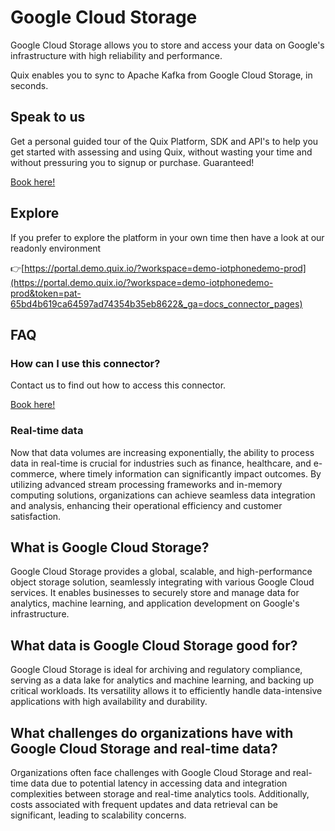 <!-- START MARKDOWN -->
<!--[tech-name]-->
# Google Cloud Storage

<!--[blurb-about-tech]-->
Google Cloud Storage allows you to store and access your data on Google's infrastructure with high reliability and performance.

Quix enables you to sync to Apache Kafka <span id="to_or_from">from</span> <span id="techname">Google Cloud Storage</span>, in seconds.

## Speak to us

Get a personal guided tour of the Quix Platform, SDK and API's to help you get started with assessing and using Quix, without wasting your time and without pressuring you to signup or purchase. Guaranteed!

[Book here!](https://quix.io/book-a-demo)


## Explore

If you prefer to explore the platform in your own time then have a look at our readonly environment

👉[https://portal.demo.quix.io/?workspace=demo-iotphonedemo-prod](https://portal.demo.quix.io/?workspace=demo-iotphonedemo-prod&token=pat-65bd4b619ca64597ad74354b35eb8622&_ga=docs_connector_pages)


## FAQ 

### How can I use this connector?

Contact us to find out how to access this connector.

[Book here!](https://quix.io/book-a-demo)

### Real-time data

Now that data volumes are increasing exponentially, the ability to process data in real-time is crucial for industries such as finance, healthcare, and e-commerce, where timely information can significantly impact outcomes. By utilizing advanced stream processing frameworks and in-memory computing solutions, organizations can achieve seamless data integration and analysis, enhancing their operational efficiency and customer satisfaction.

## What is <span id="techname">Google Cloud Storage</span>?

<!--[tech-seo-text]-->
Google Cloud Storage provides a global, scalable, and high-performance object storage solution, seamlessly integrating with various Google Cloud services. It enables businesses to securely store and manage data for analytics, machine learning, and application development on Google's infrastructure.

## What data is <span id="techname">Google Cloud Storage</span> good for?

<!--[tech-data-seo-text]-->
Google Cloud Storage is ideal for archiving and regulatory compliance, serving as a data lake for analytics and machine learning, and backing up critical workloads. Its versatility allows it to efficiently handle data-intensive applications with high availability and durability.

## What challenges do organizations have with <span id="techname">Google Cloud Storage</span> and real-time data?

<!--[tech-challenges-seo-text]-->
Organizations often face challenges with Google Cloud Storage and real-time data due to potential latency in accessing data and integration complexities between storage and real-time analytics tools. Additionally, costs associated with frequent updates and data retrieval can be significant, leading to scalability concerns.
<!-- END MARKDOWN -->